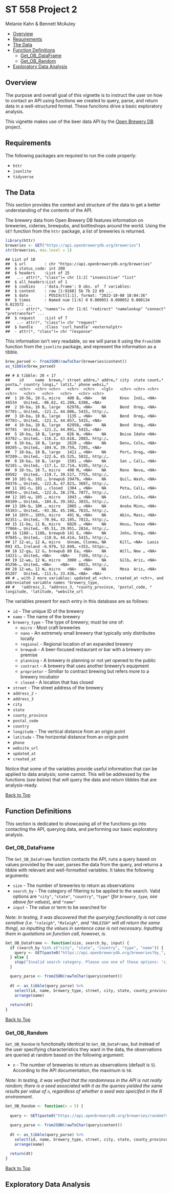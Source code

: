 ST 558 Project 2
================
Melanie Kahn & Bennett McAuley

-   <a href="#overview" id="toc-overview">Overview</a>
-   <a href="#requirements" id="toc-requirements">Requirements</a>
-   <a href="#the-data" id="toc-the-data">The Data</a>
-   <a href="#function-definitions" id="toc-function-definitions">Function
    Definitions</a>
    -   <a href="#get_ob_dataframe"
        id="toc-get_ob_dataframe">Get_OB_DataFrame</a>
    -   <a href="#get_ob_random" id="toc-get_ob_random">Get_OB_Random</a>
-   <a href="#exploratory-data-analysis"
    id="toc-exploratory-data-analysis">Exploratory Data Analysis</a>

## Overview

The purpose and overall goal of this vignette is to instruct the user on
how to contact an API using functions we created to query, parse, and
return data in a well-structured format. These functions drive a basic
exploratory analysis.

This vignette makes use of the beer data API by the [Open Brewery
DB](https://www.openbrewerydb.org/faq) project.

## Requirements

The following packages are required to run the code properly:

-   `httr`
-   `jsonlite`
-   `tidyverse`

## The Data

This section provides the context and structure of the data to get a
better understanding of the contents of the API.

The brewery data from Open Brewery DB features information on breweries,
cideries, brewpubs, and bottleshops around the world. Using the `GET`
function from the `httr` package, a list of breweries is returned.

``` r
library(httr)
breweries <- GET("https://api.openbrewerydb.org/breweries")
str(breweries, max.level = 1)
```

    ## List of 10
    ##  $ url        : chr "https://api.openbrewerydb.org/breweries"
    ##  $ status_code: int 200
    ##  $ headers    :List of 25
    ##   ..- attr(*, "class")= chr [1:2] "insensitive" "list"
    ##  $ all_headers:List of 1
    ##  $ cookies    :'data.frame': 0 obs. of  7 variables:
    ##  $ content    : raw [1:9168] 5b 7b 22 69 ...
    ##  $ date       : POSIXct[1:1], format: "2022-10-08 18:04:36"
    ##  $ times      : Named num [1:6] 0 0.000051 0.000052 0.000134 0.023572 ...
    ##   ..- attr(*, "names")= chr [1:6] "redirect" "namelookup" "connect" "pretransfer" ...
    ##  $ request    :List of 7
    ##   ..- attr(*, "class")= chr "request"
    ##  $ handle     :Class 'curl_handle' <externalptr> 
    ##  - attr(*, "class")= chr "response"

This information isn’t very readable, so we will parse it using the
`FromJSON` function from the `jsonlite` package, and represent the
information as a tibble.

``` r
brew_parsed <- fromJSON(rawToChar(breweries$content))
as_tibble(brew_parsed)
```

    ## # A tibble: 20 × 17
    ##    id     name  brewe…¹ street addre…² addre…³ city  state count…⁴ posta…⁵ country longi…⁶ latit…⁷ phone websi…⁸
    ##    <chr>  <chr> <chr>   <chr>  <chr>   <lgl>   <chr> <chr> <chr>   <chr>   <chr>   <chr>   <chr>   <chr> <chr>  
    ##  1 10-56… 10-5… micro   400 B… <NA>    NA      Knox  Indi… <NA>    46534   United… -86.62… 41.289… 6308… <NA>   
    ##  2 10-ba… 10 B… large   62970… <NA>    NA      Bend  Oreg… <NA>    97701-… United… -121.2… 44.086… 5415… http:/…
    ##  3 10-ba… 10 B… large   1135 … <NA>    NA      Bend  Oreg… <NA>    97703-… United… -121.3… 44.057… 5415… <NA>   
    ##  4 10-ba… 10 B… large   62950… <NA>    NA      Bend  Oreg… <NA>    97701   United… -121.2… 44.091… 5415… <NA>   
    ##  5 10-ba… 10 B… large   826 W… <NA>    NA      Boise Idaho <NA>    83702-… United… -116.2… 43.618… 2083… http:/…
    ##  6 10-ba… 10 B… large   2620 … <NA>    NA      Denv… Colo… <NA>    80205-… United… -104.9… 39.759… 7205… <NA>   
    ##  7 10-ba… 10 B… large   1411 … <NA>    NA      Port… Oreg… <NA>    97209-… United… -122.6… 45.525… 5032… http:/…
    ##  8 10-ba… 10 B… large   1501 … <NA>    NA      San … Cali… <NA>    92101-… United… -117.1… 32.714… 6195… http:/…
    ##  9 10-to… 10 T… micro   490 M… <NA>    NA      Reno  Neva… <NA>    89502   United… -119.7… 39.517… 7755… http:/…
    ## 10 101-b… 101 … brewpub 29479… <NA>    NA      Quil… Wash… <NA>    98376-… United… -122.8… 47.823… 3607… http:/…
    ## 11 101-n… 101 … closed  1304 … <NA>    NA      Peta… Cali… <NA>    94954-… United… -122.6… 38.270… 7077… http:/…
    ## 12 105-w… 105 … micro   1043 … <NA>    NA      Cast… Colo… <NA>    80109-… United… -104.8… 39.382… 3033… http:/…
    ## 13 10k-b… 10K … micro   2005 … <NA>    NA      Anoka Minn… <NA>    55303-… United… -93.38… 45.198… 7633… http:/…
    ## 14 10th-… 10th… micro   491 W… <NA>    NA      Abin… Mass… <NA>    02351-… United… -70.94… 42.105… 7813… http:/…
    ## 15 11-be… 11 B… micro   6820 … <NA>    NA      Hous… Texas <NA>    77066-… United… -95.51… 29.951… 2814… http:/…
    ## 16 1188-… 1188… brewpub 141 E… <NA>    NA      John… Oreg… <NA>    97845-… United… -118.9… 44.414… 5415… http:/…
    ## 17 12-ac… 12 A… micro   Unnam… Clonmo… NA      Kill… <NA>  Laois   R93 X3… Ireland -6.979… 52.849… +353… https:…
    ## 18 12-ga… 12 G… brewpub 80 Ea… <NA>    NA      Will… New … <NA>    14221-… United… <NA>    <NA>    7169… http:/…
    ## 19 12-we… 12 W… micro   3000 … <NA>    NA      Gilb… Ariz… <NA>    85296-… United… <NA>    <NA>    6023… http:/…
    ## 20 12-we… 12 W… micro   <NA>   <NA>    NA      Mesa  Ariz… <NA>    85207   United… -111.5… 33.436… <NA>  <NA>   
    ## # … with 2 more variables: updated_at <chr>, created_at <chr>, and abbreviated variable names ¹​brewery_type,
    ## #   ²​address_2, ³​address_3, ⁴​county_province, ⁵​postal_code, ⁶​longitude, ⁷​latitude, ⁸​website_url

The variables present for each entry in this database are as follows:

-   `id` - The unique ID of the brewery
-   `name` - The name of the brewery
-   `brewery_type` - The type of brewery; must be one of:
    -   `micro` - Most craft breweries
    -   `nano` - An extremely small brewery that typically only
        distributes locally
    -   `regional` - Regional location of an expanded brewery
    -   `brewpub` - A beer-focused restaurant or bar with a brewery
        on-premise
    -   `planning` - A brewery in planning or not yet opened to the
        public
    -   `contract` - A brewery that uses another brewery’s equipment
    -   `proprietor` - Similiar to contract brewing but refers more to a
        brewery incubator
    -   `closed` - A location that has closed
-   `street` - The street address of the brewery
-   `address_2` -
-   `address_3`
-   `city`
-   `state`
-   `county_province`
-   `postal_code`
-   `country`
-   `longitude` - The vertical distance from an origin point
-   `latitude` - The horizontal distance from an origin point
-   `phone`
-   `website_url`
-   `updated_at`
-   `created_at`

Notice that some of the variables provide useful information that can be
applied to data analysis; some cannot. This will be addressed by the
functions (*see below*) that will query the data and return tibbles that
are analysis-ready.

[Back to Top](#top)

## Function Definitions

This section is dedicated to showcasing all of the functions go into
contacting the API, querying data, and performing our basic exploratory
analysis.

### Get_OB_DataFrame

The `Get_OB_DataFrame` function contacts the API, runs a query based on
values provided by the user, parses the data from the query, and returns
a tibble with relevant and well-formatted variables. It takes the
following arguments:

-   `size` - The number of breweries to return as observations
-   `search_by` - The category of filtering to be applied to the search.
    Valid options are `"city"`, `"state"`, `"country"`, `"type"` (*for
    `brewery_type`, see above for values*), and `"name"`
-   `input` - The value or term to be searched for

*Note: In testing, it was discovered that the querying functionality is
not case sensitive (i.e. `"raleigh"`, `"Raleigh"`, and `"RALEIGH"` will
all return the same thing), so inputting the values in sentence case is
not necessary. Inputting them in quotations on function call, however,
is.*

``` r
Get_OB_DataFrame <- function(size, search_by, input) {
  if (search_by %in% c("city", "state", "country", "type", "name")) {
    query <- GET(paste0("https://api.openbrewerydb.org/breweries?by_", search_by, "=", input, "&per_page=", size))
  } else {
    stop("Invalid search category. Please use one of these options: 'city', 'state', 'country', 'type' or 'name'.")
  }

  query_parse <- fromJSON(rawToChar(query$content))
  
  dt <- as_tibble(query_parse) %>%
    select(id, name, brewery_type, street, city, state, county_province, country) %>%
    arrange(name)
  
  return(dt)
}
```

[Back to Top](#top)

### Get_OB_Random

`Get_OB_Random` is functionally identical to `Get_OB_DataFrame`, but
instead of the user specifying characteristics they want in the data,
the observations are queried at random based on the following argument:

-   `n` - The number of breweries to return as observations (default is
    `5`). According to the API documentation, the maximum is `50`.

*Note: In testing, it was verified that the randomness in the API is not
really random; there is a seed associated with it as the queries yielded
the same results per value of `n`, regardless of whether a seed was
speicifed in the R environment.*

``` r
Get_OB_Random <- function(n = 5) {
  
  query <- GET(paste0("https://api.openbrewerydb.org/breweries/random?size=", n))

  query_parse <- fromJSON(rawToChar(query$content))
  
  dt <- as_tibble(query_parse) %>%
    select(id, name, brewery_type, street, city, state, county_province, country) %>%
    arrange(name)
  
  return(dt)
}
```

[Back to Top](#top)

## Exploratory Data Analysis
